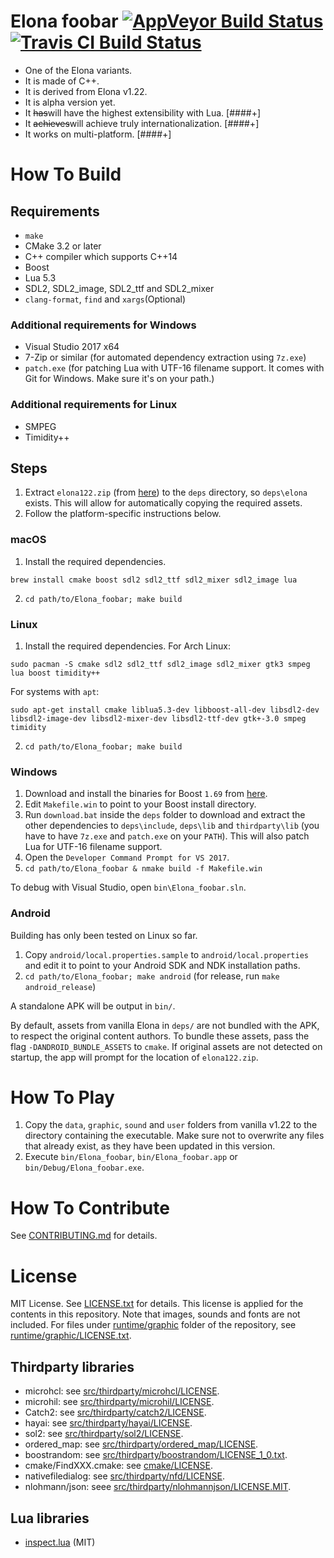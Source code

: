# Elona foobar [![AppVeyor Build Status][appveyor-build-status-svg]][appveyor-build-status] [![Travis CI Build Status][travis-build-status-svg]][travis-build-status]

* One of the Elona variants.
* It is made of C++.
* It is derived from Elona v1.22.
* It is alpha version yet.
* It ~~has~~will have the highest extensibility with Lua. [####+]
* It ~~achieves~~will achieve truly internationalization. [####+]
* It works on multi-platform. [####+]


# How To Build

## Requirements

* `make`
* CMake 3.2 or later
* C++ compiler which supports C++14
* Boost
* Lua 5.3
* SDL2, SDL2_image, SDL2_ttf and SDL2_mixer
* `clang-format`, `find` and `xargs`(Optional)

### Additional requirements for Windows

* Visual Studio 2017 x64
* 7-Zip or similar (for automated dependency extraction using `7z.exe`)
* `patch.exe` (for patching Lua with UTF-16 filename support. It comes with Git for Windows. Make sure it's on your path.)

### Additional requirements for Linux

* SMPEG
* Timidity++


## Steps

1. Extract `elona122.zip` (from [here](http://ylvania.style.coocan.jp/file/elona122.zip)) to the `deps` directory, so `deps\elona` exists. This will allow for automatically copying the required assets.
2. Follow the platform-specific instructions below.

### macOS

1. Install the required dependencies.
```
brew install cmake boost sdl2 sdl2_ttf sdl2_mixer sdl2_image lua
```
2. `cd path/to/Elona_foobar; make build`


### Linux

1. Install the required dependencies. For Arch Linux:
```
sudo pacman -S cmake sdl2 sdl2_ttf sdl2_image sdl2_mixer gtk3 smpeg lua boost timidity++
```
For systems with `apt`:
```
sudo apt-get install cmake liblua5.3-dev libboost-all-dev libsdl2-dev libsdl2-image-dev libsdl2-mixer-dev libsdl2-ttf-dev gtk+-3.0 smpeg timidity
```
2. `cd path/to/Elona_foobar; make build`


### Windows

1. Download and install the binaries for Boost `1.69` from [here](https://bintray.com/boostorg/release/download_file?file_path=1.69.0%2Fbinaries%2Fboost_1_69_0-msvc-14.1-64.exe).
2. Edit `Makefile.win` to point to your Boost install directory.
3. Run `download.bat` inside the `deps` folder to download and extract the other dependencies to `deps\include`, `deps\lib` and `thirdparty\lib` (you have to have `7z.exe` and `patch.exe` on your `PATH`). This will also patch Lua for UTF-16 filename support.
4. Open the `Developer Command Prompt for VS 2017`.
5. `cd path/to/Elona_foobar & nmake build -f Makefile.win`

To debug with Visual Studio, open `bin\Elona_foobar.sln`.


### Android

Building has only been tested on Linux so far.
1. Copy `android/local.properties.sample` to `android/local.properties` and edit it to point to your Android SDK and NDK installation paths.
2. `cd path/to/Elona_foobar; make android` (for release, run `make android_release`)

A standalone APK will be output in `bin/`.

By default, assets from vanilla Elona in `deps/` are not bundled with the APK, to respect the original content authors. To bundle these assets, pass the flag `-DANDROID_BUNDLE_ASSETS` to `cmake`. If original assets are not detected on startup, the app will prompt for the location of `elona122.zip`.

# How To Play

1. Copy the `data`, `graphic`, `sound` and `user` folders from vanilla v1.22 to the directory containing the executable. Make sure not to overwrite any files that already exist, as they have been updated in this version.
2. Execute `bin/Elona_foobar`, `bin/Elona_foobar.app` or `bin/Debug/Elona_foobar.exe`.


# How To Contribute

See [CONTRIBUTING.md](.github/CONTRIBUTING.md) for details.



# License

MIT License. See [LICENSE.txt](LICENSE.txt) for details. This license is applied for the
contents in this repository. Note that images, sounds and fonts are not included.
For files under [runtime/graphic](runtime/graphic/) folder of the repository, see
[runtime/graphic/LICENSE.txt](runtime/graphic/LICENSE.txt).


## Thirdparty libraries

* microhcl: see [src/thirdparty/microhcl/LICENSE](src/thirdparty/microhcl/LICENSE).
* microhil: see [src/thirdparty/microhil/LICENSE](src/thirdparty/microhil/LICENSE).
* Catch2: see [src/thirdparty/catch2/LICENSE](src/thirdparty/catch2/LICENSE).
* hayai: see [src/thirdparty/hayai/LICENSE](src/thirdparty/hayai/LICENSE).
* sol2: see [src/thirdparty/sol2/LICENSE](src/thirdparty/sol2/LICENSE).
* ordered_map: see [src/thirdparty/ordered_map/LICENSE](src/thirdparty/ordered_map/LICENSE).
* boostrandom: see [src/thirdparty/boostrandom/LICENSE_1_0.txt](src/thirdparty/LICENSE_1_0.txt).
* cmake/FindXXX.cmake: see [cmake/LICENSE](cmake/LICENSE).
* nativefiledialog: see [src/thirdparty/nfd/LICENSE](src/thirdparty/nfd/LICENSE).
* nlohmann/json: seee [src/thirdparty/nlohmannjson/LICENSE.MIT](src/thirdparty/nlohmannjson/LICENSE.MIT).

## Lua libraries

* [inspect.lua](https://github.com/kikito/inspect.lua) (MIT)



<!-- Badges -->
[appveyor-build-status]: https://ci.appveyor.com/project/ki-foobar/elonafoobar/branch/develop
[appveyor-build-status-svg]: https://ci.appveyor.com/api/projects/status/jqhbtdkx86lool4t/branch/develop?svg=true
[travis-build-status]: https://travis-ci.org/ElonaFoobar/ElonaFoobar?branch=develop
[travis-build-status-svg]: https://travis-ci.org/ElonaFoobar/ElonaFoobar.svg?branch=develop

